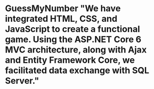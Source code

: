 # GuessMyNumber "We have integrated HTML, CSS, and JavaScript to create a functional game. Using the ASP.NET Core 6 MVC architecture, along with Ajax and Entity Framework Core, we facilitated data exchange with SQL Server."
